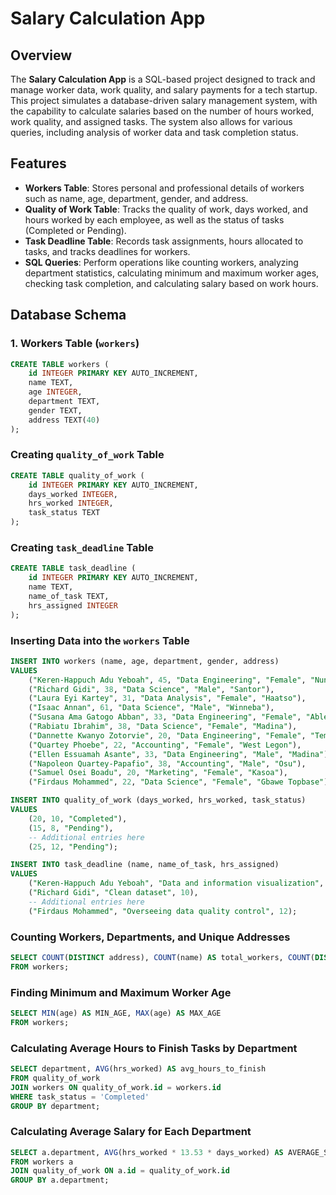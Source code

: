 # Salary Calculation App

## Overview

The **Salary Calculation App** is a SQL-based project designed to track and manage worker data, work quality, and salary payments for a tech startup. This project simulates a database-driven salary management system, with the capability to calculate salaries based on the number of hours worked, work quality, and assigned tasks. The system also allows for various queries, including analysis of worker data and task completion status.

## Features

- **Workers Table**: Stores personal and professional details of workers such as name, age, department, gender, and address.
- **Quality of Work Table**: Tracks the quality of work, days worked, and hours worked by each employee, as well as the status of tasks (Completed or Pending).
- **Task Deadline Table**: Records task assignments, hours allocated to tasks, and tracks deadlines for workers.
- **SQL Queries**: Perform operations like counting workers, analyzing department statistics, calculating minimum and maximum worker ages, checking task completion, and calculating salary based on work hours.

## Database Schema

### 1. Workers Table (`workers`)

```sql
CREATE TABLE workers (
    id INTEGER PRIMARY KEY AUTO_INCREMENT,
    name TEXT,
    age INTEGER,
    department TEXT,
    gender TEXT,
    address TEXT(40)
);
```

### Creating `quality_of_work` Table

```sql
CREATE TABLE quality_of_work (
    id INTEGER PRIMARY KEY AUTO_INCREMENT,
    days_worked INTEGER,
    hrs_worked INTEGER,
    task_status TEXT
);
```
### Creating `task_deadline` Table

```sql
CREATE TABLE task_deadline (
    id INTEGER PRIMARY KEY AUTO_INCREMENT,
    name TEXT,
    name_of_task TEXT,
    hrs_assigned INTEGER
);
```

### Inserting Data into the `workers` Table

```sql
INSERT INTO workers (name, age, department, gender, address) 
VALUES 
    ("Keren-Happuch Adu Yeboah", 45, "Data Engineering", "Female", "Nungua"),
    ("Richard Gidi", 38, "Data Science", "Male", "Santor"),
    ("Laura Eyi Kartey", 31, "Data Analysis", "Female", "Haatso"),
    ("Isaac Annan", 61, "Data Science", "Male", "Winneba"),
    ("Susana Ama Gatogo Abban", 33, "Data Engineering", "Female", "Ablekuma"),
    ("Rabiatu Ibrahim", 38, "Data Science", "Female", "Madina"),
    ("Dannette Kwanyo Zotorvie", 20, "Data Engineering", "Female", "Tema"),
    ("Quartey Phoebe", 22, "Accounting", "Female", "West Legon"),
    ("Ellen Essuamah Asante", 33, "Data Engineering", "Male", "Madina"),
    ("Napoleon Quartey-Papafio", 38, "Accounting", "Male", "Osu"),
    ("Samuel Osei Boadu", 20, "Marketing", "Female", "Kasoa"),
    ("Firdaus Mohammed", 22, "Data Science", "Female", "Gbawe Topbase");
```

```sql
INSERT INTO quality_of_work (days_worked, hrs_worked, task_status) 
VALUES 
    (20, 10, "Completed"),
    (15, 8, "Pending"),
    -- Additional entries here
    (25, 12, "Pending");
```

```sql
INSERT INTO task_deadline (name, name_of_task, hrs_assigned) 
VALUES 
    ("Keren-Happuch Adu Yeboah", "Data and information visualization", 12),
    ("Richard Gidi", "Clean dataset", 10),
    -- Additional entries here
    ("Firdaus Mohammed", "Overseeing data quality control", 12);
```

### Counting Workers, Departments, and Unique Addresses

```sql
SELECT COUNT(DISTINCT address), COUNT(name) AS total_workers, COUNT(DISTINCT department) 
FROM workers;
```

### Finding Minimum and Maximum Worker Age

```sql
SELECT MIN(age) AS MIN_AGE, MAX(age) AS MAX_AGE 
FROM workers;
```

### Calculating Average Hours to Finish Tasks by Department

```sql
SELECT department, AVG(hrs_worked) AS avg_hours_to_finish
FROM quality_of_work
JOIN workers ON quality_of_work.id = workers.id
WHERE task_status = 'Completed'
GROUP BY department;
```

### Calculating Average Salary for Each Department

```sql
SELECT a.department, AVG(hrs_worked * 13.53 * days_worked) AS AVERAGE_SALARY
FROM workers a
JOIN quality_of_work ON a.id = quality_of_work.id
GROUP BY a.department;
```
